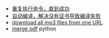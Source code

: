- [重复执行命令，直到成功](./repetDo.md)
- [自动编译，解决没有证书导致编译失败](./RepeatDoInWin10.md)
- [download all mp3 files from one URL](./downloadFromURL.md)
- [merge pdf](./mergePDF.md) python
